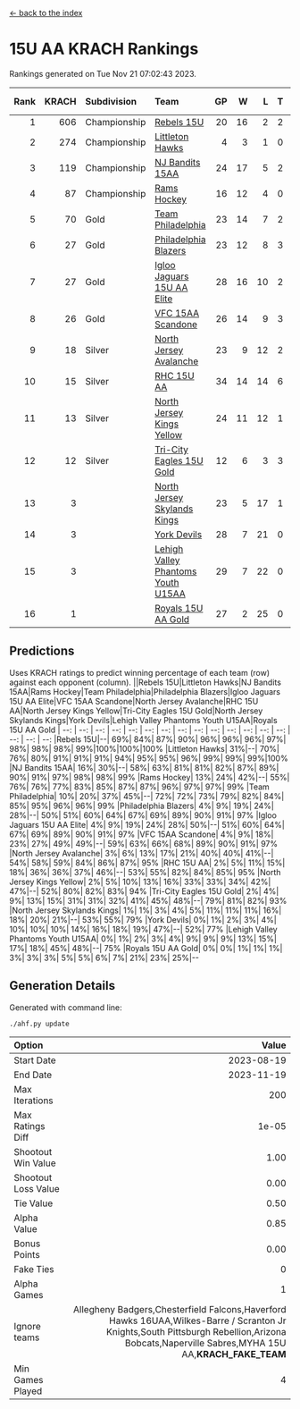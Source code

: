 [<- back to the index](readme.md)
# 15U AA KRACH Rankings
Rankings generated on Tue Nov 21 07:02:43 2023.

Rank|KRACH|Subdivision|Team|GP|W|L|T|OTW|OTL|SoS|Exp Wins|Win Diff
---:|---:|:---|:---|---:|---:|---:|---:|---:|---:|---:|---:|---:
1|606|Championship|[Rebels 15U](https://gamesheetstats.com/seasons/3659/teams/140654/schedule)|20|16|2|2|0|1|449|17.8|-0.0
2|274|Championship|[Littleton Hawks](https://gamesheetstats.com/seasons/3659/teams/177078/schedule)|4|3|1|0|0|0|152|3.8|-0.0
3|119|Championship|[NJ Bandits 15AA](https://gamesheetstats.com/seasons/3659/teams/140648/schedule)|24|17|5|2|0|1|97|18.9|0.0
4|87|Championship|[Rams Hockey](https://gamesheetstats.com/seasons/3659/teams/140653/schedule)|16|12|4|0|2|2|285|12.9|0.0
5|70|Gold|[Team Philadelphia](https://gamesheetstats.com/seasons/3659/teams/140657/schedule)|23|14|7|2|0|0|115|15.9|0.0
6|27|Gold|[Philadelphia Blazers](https://gamesheetstats.com/seasons/3659/teams/140652/schedule)|23|12|8|3|3|0|30|14.4|0.0
7|27|Gold|[Igloo Jaguars 15U AA Elite](https://gamesheetstats.com/seasons/3659/teams/140645/schedule)|28|16|10|2|1|2|27|17.9|0.0
8|26|Gold|[VFC 15AA Scandone](https://gamesheetstats.com/seasons/3659/teams/140659/schedule)|26|14|9|3|2|1|209|16.4|0.0
9|18|Silver|[North Jersey Avalanche](https://gamesheetstats.com/seasons/3659/teams/140649/schedule)|23|9|12|2|2|1|229|10.9|0.0
10|15|Silver|[RHC 15U AA](https://gamesheetstats.com/seasons/3659/teams/140655/schedule)|34|14|14|6|0|4|33|17.9|0.0
11|13|Silver|[North Jersey Kings Yellow](https://gamesheetstats.com/seasons/3659/teams/140650/schedule)|24|11|12|1|1|0|52|12.4|0.0
12|12|Silver|[Tri-City Eagles 15U Gold](https://gamesheetstats.com/seasons/3659/teams/140658/schedule)|12|6|3|3|0|0|12|8.4|0.0
13|3||[North Jersey Skylands Kings](https://gamesheetstats.com/seasons/3659/teams/140651/schedule)|23|5|17|1|0|1|98|6.4|0.0
14|3||[York Devils](https://gamesheetstats.com/seasons/3659/teams/140660/schedule)|28|7|21|0|2|2|43|7.9|0.0
15|3||[Lehigh Valley Phantoms Youth U15AA](https://gamesheetstats.com/seasons/3659/teams/140646/schedule)|29|7|22|0|0|1|19|7.9|0.0
16|1||[Royals 15U AA Gold](https://gamesheetstats.com/seasons/3659/teams/140656/schedule)|27|2|25|0|2|0|25|2.9|0.0

## Predictions
Uses KRACH ratings to predict winning percentage of each team (row) against each opponent (column).
||Rebels 15U|Littleton Hawks|NJ Bandits 15AA|Rams Hockey|Team Philadelphia|Philadelphia Blazers|Igloo Jaguars 15U AA Elite|VFC 15AA Scandone|North Jersey Avalanche|RHC 15U AA|North Jersey Kings Yellow|Tri-City Eagles 15U Gold|North Jersey Skylands Kings|York Devils|Lehigh Valley Phantoms Youth U15AA|Royals 15U AA Gold
| --: | --: | --: | --: | --: | --: | --: | --: | --: | --: | --: | --: | --: | --: | --: | --: | --: 
|Rebels 15U|--| 69%| 84%| 87%| 90%| 96%| 96%| 96%| 97%| 98%| 98%| 98%| 99%|100%|100%|100%
|Littleton Hawks| 31%|--| 70%| 76%| 80%| 91%| 91%| 91%| 94%| 95%| 95%| 96%| 99%| 99%| 99%|100%
|NJ Bandits 15AA| 16%| 30%|--| 58%| 63%| 81%| 81%| 82%| 87%| 89%| 90%| 91%| 97%| 98%| 98%| 99%
|Rams Hockey| 13%| 24%| 42%|--| 55%| 76%| 76%| 77%| 83%| 85%| 87%| 87%| 96%| 97%| 97%| 99%
|Team Philadelphia| 10%| 20%| 37%| 45%|--| 72%| 72%| 73%| 79%| 82%| 84%| 85%| 95%| 96%| 96%| 99%
|Philadelphia Blazers|  4%|  9%| 19%| 24%| 28%|--| 50%| 51%| 60%| 64%| 67%| 69%| 89%| 90%| 91%| 97%
|Igloo Jaguars 15U AA Elite|  4%|  9%| 19%| 24%| 28%| 50%|--| 51%| 60%| 64%| 67%| 69%| 89%| 90%| 91%| 97%
|VFC 15AA Scandone|  4%|  9%| 18%| 23%| 27%| 49%| 49%|--| 59%| 63%| 66%| 68%| 89%| 90%| 91%| 97%
|North Jersey Avalanche|  3%|  6%| 13%| 17%| 21%| 40%| 40%| 41%|--| 54%| 58%| 59%| 84%| 86%| 87%| 95%
|RHC 15U AA|  2%|  5%| 11%| 15%| 18%| 36%| 36%| 37%| 46%|--| 53%| 55%| 82%| 84%| 85%| 95%
|North Jersey Kings Yellow|  2%|  5%| 10%| 13%| 16%| 33%| 33%| 34%| 42%| 47%|--| 52%| 80%| 82%| 83%| 94%
|Tri-City Eagles 15U Gold|  2%|  4%|  9%| 13%| 15%| 31%| 31%| 32%| 41%| 45%| 48%|--| 79%| 81%| 82%| 93%
|North Jersey Skylands Kings|  1%|  1%|  3%|  4%|  5%| 11%| 11%| 11%| 16%| 18%| 20%| 21%|--| 53%| 55%| 79%
|York Devils|  0%|  1%|  2%|  3%|  4%| 10%| 10%| 10%| 14%| 16%| 18%| 19%| 47%|--| 52%| 77%
|Lehigh Valley Phantoms Youth U15AA|  0%|  1%|  2%|  3%|  4%|  9%|  9%|  9%| 13%| 15%| 17%| 18%| 45%| 48%|--| 75%
|Royals 15U AA Gold|  0%|  0%|  1%|  1%|  1%|  3%|  3%|  3%|  5%|  5%|  6%|  7%| 21%| 23%| 25%|--

## Generation Details

Generated with command line:
```
./ahf.py update
```

| Option | Value |
| :----- | ----: |
| Start Date | 2023-08-19 |
| End Date | 2023-11-19 |
| Max Iterations | 200 |
| Max Ratings Diff | 1e-05 |
| Shootout Win Value | 1.00 |
| Shootout Loss Value | 0.00 |
| Tie Value | 0.50 |
| Alpha Value | 0.85 |
| Bonus Points | 0.00 |
| Fake Ties | 0 |
| Alpha Games | 1 |
| Ignore teams | Allegheny Badgers,Chesterfield Falcons,Haverford Hawks 16UAA,Wilkes-Barre / Scranton Jr Knights,South Pittsburgh Rebellion,Arizona Bobcats,Naperville Sabres,MYHA 15U AA,__KRACH_FAKE_TEAM__ |
| Min Games Played | 4 |


